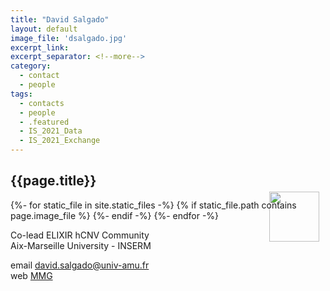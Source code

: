 ```yaml
---
title: "David Salgado"
layout: default
image_file: 'dsalgado.jpg'
excerpt_link:
excerpt_separator: <!--more-->
category:
  - contact
  - people
tags:
  - contacts
  - people
  - .featured
  - IS_2021_Data
  - IS_2021_Exchange
---
```



## {{page.title}}

{%- for static_file in site.static_files -%}
  {% if static_file.path contains page.image_file %}
<img style="float: right; width: 80px; margin-top: -30px; margin-right: 10px;" src="{{ static_file.path | relative_url}}" />
  {%- endif -%}
{%- endfor -%}

Co-lead ELIXIR hCNV Community  
Aix-Marseille University - INSERM   

<!--more-->

email [david.salgado@univ-amu.fr](mailto:david.salgado@univ-amu.fr)  
web [MMG](https://www.marseille-medical-genetics.org/fr/c-beroud/)  
